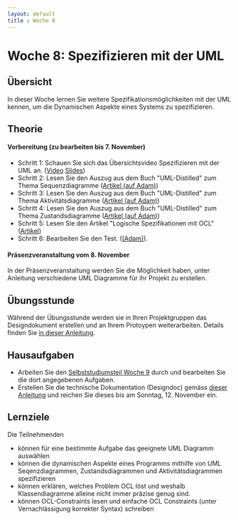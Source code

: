 ```yaml
---
layout: default
title : Woche 8
---
```


# Woche 8: Spezifizieren mit der UML


## Übersicht

In dieser Woche lernen Sie weitere Spezifikationsmöglichkeiten mit der UML kennen, um die Dynamischen Aspekte eines Systems zu spezifizieren.

## Theorie

#### Vorbereitung (zu bearbeiten bis 7. November)

* Schritt 1: Schauen Sie sich das Übersichtsvideo Spezifizieren mit der UML an. ([Video](https://unibas.cloud.panopto.eu/Panopto/Pages/Viewer.aspx?id=4132b7e1-6433-4f9c-b854-b07000f6fd82) [Slides](./slides/UML.pdf))
* Schritt 2: Lesen Sie den Auszug aus dem Buch "UML-Distilled" zum Thema Sequenzdiagramme ([Artikel (auf Adam)](https://adam.unibas.ch/goto_adam_file_1632199_download.html))
* Schritt 3: Lesen Sie den Auszug aus dem Buch "UML-Distilled" zum Thema Aktivitätsdiagramme ([Artikel (auf Adam)](https://adam.unibas.ch/goto_adam_file_1632198_download.html))
* Schritt 4: Lesen Sie den Auszug aus dem Buch "UML-Distilled" zum Thema Zustandsdiagramme ([Artikel (auf Adam)](https://adam.unibas.ch/goto_adam_file_1632197_download.html))
* Schritt 5: Lesen Sie den Artikel "Logische Spezifikationen mit OCL" ([Artikel](./articles/ocl))
* Schritt 6: Bearbeiten Sie den Test. ([(Adam)](https://adam.unibas.ch/goto_adam_tst_1629496.html)).

#### Präsenzveranstaltung vom 8. November

In der Präsenzveranstaltung werden Sie die Möglichkeit haben, unter Anleitung verschiedene UML Diagramme für ihr Projekt zu erstellen. 

## Übungsstunde

Während der Übungsstunde werden sie in Ihren Projektgruppen das Designdokument erstellen und an Ihrem Protoypen weiterarbeiten.
Details finden Sie [in dieser Anleitung](../project/step2/exercises).

## Hausaufgaben

* Arbeiten Sie den [Selbststudiumsteil Woche 9](../week9/index) durch und bearbeiten Sie die dort angegebenen Aufgaben. 
* Erstellen Sie die technische Dokumentation (Designdoc) gemäss [dieser Anleitung](https://unibas-marcelluethi.github.io/software-engineering/project/step2/exercises) und reichen Sie dieses bis am Sonntag, 12. November ein.



## Lernziele

Die Teilnehmenden
- können für eine bestimmte Aufgabe das geeignete UML Diagramm auswählen
- können die dynamischen Aspekte eines Programms mithilfe von UML Seqenzdiagrammen, Zustandsdiagrammen und Aktivitätsdiagrammen spezifizieren
- können erklären, welches Problem OCL löst und weshalb Klassendiagramme alleine nicht immer präzise genug sind.
- können OCL-Constraints lesen und einfache OCL Constraints (unter Vernachlässigung korrekter Syntax) schreiben

